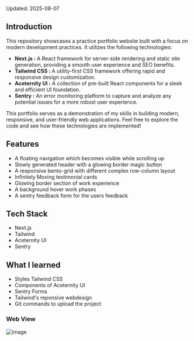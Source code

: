 Updated: 2025-08-07

## Introduction

This repository showcases a practice portfolio website built with a focus on modern development practices. It utilizes the following technologies:

- **Next.js :** A React framework for server-side rendering and static site generation, providing a smooth user experience and SEO benefits.
- **Tailwind CSS :** A utility-first CSS framework offering rapid and responsive design customization.
- **Aceternity UI :** A collection of pre-built React components for a sleek and efficient UI foundation.
- **Sentry :** An error monitoring platform to capture and analyze any potential issues for a more robust user experience.

This portfolio serves as a demonstration of my skills in building modern, responsive, and user-friendly web applications. Feel free to explore the code and see how these technologies are implemented!

## Features

- A floating navigation which becomes visible while scrolling up
- Slowly generated header with a glowing border magic button
- A responsive bento-grid with different complex row-column layout
- Infinitely Moving testimonial cards
- Glowing border section of work experience
- A background hover work phases
- A sentry feedback form for the users feedback

## Tech Stack

- Next.js
- Tailwind
- Aceternity UI
- Sentry

## What I learned

- Styles Tailwind CSS
- Components of Aceternity UI
- Sentry Forms
- Tailwind's reponsive webdesign
- Git commands to upload the project

### Web View
![image](https://github.com/Osamaalam/profile/assets/93863284/e7eaf27d-b7f4-42af-860c-4f3814e1324b)